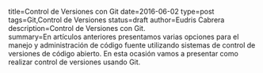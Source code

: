 title=Control de Versiones con Git
date=2016-06-02
type=post
tags=Git,Control de Versiones
status=draft
author=Eudris Cabrera
description=Control de Versiones con Git.    
summary=En artículos anteriores presentamos varias opciones para el manejo y administración de código fuente utilizando sistemas de control de versiones de código abierto. En esta ocasión vamos a presentar como realizar control de versiones usando Git.
~~~~~~
